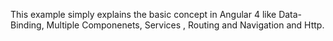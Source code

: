 This example simply explains the basic concept in Angular 4 like Data-Binding, Multiple Componenets, Services , Routing and Navigation and Http. 
